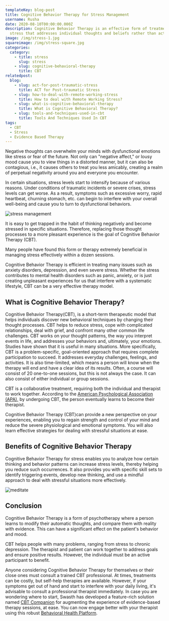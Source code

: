 ```yaml
---
templateKey: blog-post
title: Cognitive Behavior Therapy for Stress Management
username: Rusha
date: 2020-08-10T00:00:00.000Z
description: Cognitive Behavior Therapy is an effective form of treatment for
  stress that addresses individual thoughts and beliefs rather than actions.
image: /img/stress-1.jpg
squareimage: /img/stress-square.jpg
categories:
  category:
    - title: stress
      slug: stress
    - slug: cognitive-behavioral-therapy
      title: CBT
relatedpost:
  blog:
    - slug: act-for-post-traumatic-stress
      title: ACT for Post-traumatic Stress
    - slug: how-to-deal-with-remote-working-stress
      title: How to deal with Remote Working Stress?
    - slug: what-is-cognitive-behavioral-therapy
      title: What is Cognitive Behavioral Therapy?
    - slug: tools-and-techniques-used-in-cbt
      title: Tools And Techniques Used In CBT
tags:
  - CBT
  - Stress
  - Evidence Based Therapy
---
```

<!--StartFragment-->

Negative thoughts can overwhelm your minds with dysfunctional emotions like stress or fear of the future. Not only can "negative affect," or lousy mood cause you to view things in a distorted manner, but it can also be contagious, i.e., it causes others to treat you less amicably, creating a realm of perpetual negativity around you and everyone you encounter.

In certain situations, stress levels start to intensify because of various reasons. Under conditions of traumatic incidents or severe crises, stress levels can get worse. As a result, symptoms such as excessive worry, rapid heartbeat, churning stomach, etc. can begin to interfere with your overall well-being and cause you to turn to dysfunctional behaviors.

![stress management](/img/stress-potrait.jpg "stress management")

It is easy to get trapped in the habit of thinking negatively and become stressed in specific situations. Therefore, replacing those thought processes to a more pleasant experience is the goal of Cognitive Behavior Therapy (CBT).

Many people have found this form or therapy extremely beneficial in managing stress effectively within a dozen sessions.

Cognitive Behavior Therapy is efficient in treating many issues such as anxiety disorders, depression, and even severe stress. Whether the stress contributes to mental health disorders such as panic, anxiety, or is just creating unpleasant experiences for us that interfere with a systematic lifestyle, CBT can be a very effective therapy model.

<!--StartFragment-->

## What is Cognitive Behavior Therapy?

Cognitive Behavior Therapy(CBT), is a short-term therapeutic model that helps individuals discover new behavioral techniques by changing their thought processes. CBT helps to reduce stress, cope with complicated relationships, deal with grief, and confront many other common life challenges. CBT works on your thought patterns, the way you interpret events in life, and addresses your behaviors and, ultimately, your emotions. Studies have shown that it is useful in many situations. More specifically, CBT is a problem-specific, goal-oriented approach that requires complete participation to succeed. It addresses everyday challenges, feelings, and activities. It is also time-limited, which means a person will know when the therapy will end and have a clear idea of its results. Often, a course will consist of 20 one-to-one sessions, but this is not always the case. It can also consist of either individual or group sessions.

CBT is a collaborative treatment, requiring both the individual and therapist to work together. According to the [American Psychological Association (APA),](http://www.apa.org/ptsd-guideline/patients-and-families/cognitive-behavioral.aspx) by undergoing CBT, the person eventually learns to become their therapist.

Cognitive Behavior Therapy (CBT)can provide a new perspective on your experiences, enabling you to regain strength and control of your mind and reduce the severe physiological and emotional symptoms. You will also learn effective strategies for dealing with stressful situations at ease.

<!--StartFragment-->

## Benefits of Cognitive Behavior Therapy

Cognitive Behavior Therapy for stress enables you to analyze how certain thinking and behavior patterns can increase stress levels, thereby helping you reduce such occurrences. It also provides you with specific skill sets to identify triggering events, develop new thinking, and use a mindful approach to deal with stressful situations more effectively.

![meditate](/img/meditate-potrait.jpg "stress management")

<!--StartFragment-->

## Conclusion

Cognitive Behavior Therapy is a form of psychotherapy where a person learns to modify their automatic thoughts, and compare them with reality with evidence. This can have a significant effect on the patient's behavior and mood.

CBT helps people with many problems, ranging from stress to chronic depression. The therapist and patient can work together to address goals and ensure positive results. However, the individual must be an active participant to benefit.

Anyone considering Cognitive Behavior Therapy for themselves or their close ones must consult a trained CBT professional. At times, treatments can be costly, but self-help therapies are available. However, if your symptoms get out of hand and start to interfere with your daily living, it's advisable to consult a professional therapist immediately. In case you are wondering where to start, Swasth has developed a feature-rich solution named [CBT Companion](https://www.swasth.co/cbt-companion/) for augmenting the experience of evidence-based therapy sessions, at ease. You can now engage better with your therapist using this robust [Behavioral Health Platform](https://www.swasth.co/).

<!--EndFragment-->

<!--EndFragment-->

<!--EndFragment-->

<!--EndFragment-->